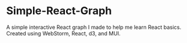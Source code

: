# Simple-React-Graph
A simple interactive React graph I made to help me learn React basics.
Created using WebStorm, React, d3, and MUI.
